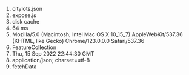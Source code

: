 1. citylots.json
2. expose.js
3. disk cache
4. 64 ms
5. Mozilla/5.0 (Macintosh; Intel Mac OS X 10_15_7) AppleWebKit/537.36 (KHTML, like Gecko) Chrome/123.0.0.0 Safari/537.36
6. FeatureCollection
7. Thu, 15 Sep 2022 22:44:30 GMT
8. application/json; charset=utf-8
9. fetchData
    